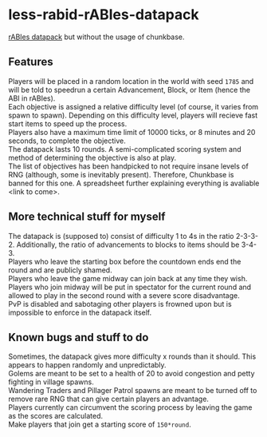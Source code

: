 # less-rabid-rABIes-datapack
[rABIes datapack](https://github.com/random1785/rABIes-datapack) but without the usage of chunkbase.

## Features
Players will be placed in a random location in the world with seed `1785` and will be told to speedrun a certain Advancement, Block, or Item (hence the ABI in rABIes).<br>
Each objective is assigned a relative difficulty level (of course, it varies from spawn to spawn). Depending on this difficulty level, players will recieve fast start items to speed up the process. <br>
Players also have a maximum time limit of 10000 ticks, or 8 minutes and 20 seconds, to complete the objective. <br>
The datapack lasts 10 rounds. A semi-complicated scoring system and method of determining the objective is also at play. <br>
The list of objectives has been handpicked to not require insane levels of RNG (although, some is inevitably present). Therefore, Chunkbase is banned for this one.
A spreadsheet further explaining everything is avaliable \<link to come\>.


## More technical stuff for myself
The datapack is (supposed to) consist of difficulty 1 to 4s in the ratio 2-3-3-2. Additionally, the ratio of advancements to blocks to items should be 3-4-3.<br>
Players who leave the starting box before the countdown ends end the round and are publicly shamed.<br>
Players who leave the game midway can join back at any time they wish.<br>
Players who join midway will be put in spectator for the current round and allowed to play in the second round with a severe score disadvantage.<br>
PvP is disabled and sabotaging other players is frowned upon but is impossible to enforce in the datapack itself.

## Known bugs and stuff to do
Sometimes, the datapack gives more difficulty x rounds than it should. This appears to happen randomly and unpredictably.<br>
Golems are meant to be set to a health of 20 to avoid congestion and petty fighting in village spawns.<br>
Wandering Traders and Pillager Patrol spawns are meant to be turned off to remove rare RNG that can give certain players an advantage.<br>
Players currently can circumvent the scoring process by leaving the game as the scores are calculated.<br>
Make players that join get a starting score of `150*round`. 

